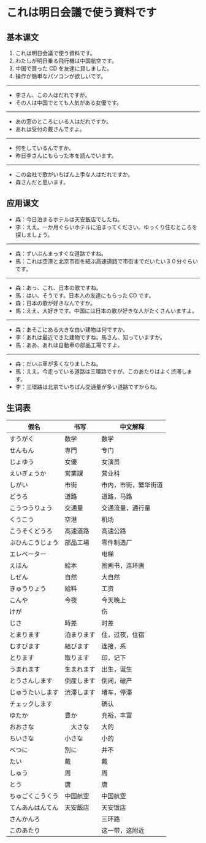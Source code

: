 # これは明日会議で使う資料です

## 基本课文

1. これは明日会議で使う資料です。
2. わたしが明日乗る飛行機は中国航空です。
3. 中国で買った CD を友達に貸しました。
4. 操作が簡単なパソコンが欲しいです。

---

- 李さん、この人はだれですが。
- その人は中国でとても人気がある女優です。

---

- あの窓のところにいる人はだれですか。
- あれは受付の戴さんですよ。

---

- 何をしているんですか。
- 昨日李さんにもらった本を読んでいます。

---

- この会社で歌がいちばん上手な人はだれですか。
- 森さんだと思います。

## 应用课文

- 森：今日泊まるホテルは天安飯店でしたね。
- 李：ええ。一か月ぐらいホテルに泊まってください。ゆっくり住むところを探しましょう。

---

- 森：ずいぶんまっすぐな道路ですね。
- 馬：これは空港と北京市街を結ぶ高速道路で市街までだいたい３０分ぐらいです。

---

- 森：あっ、これ、日本の歌ですね。
- 馬：はい、そうです。日本人の友達にもらった CD です。
- 森：日本の歌が好きなんですか。
- 馬：ええ、大好きです。中国には日本の歌が好きな人がたくさんいますよ。

---

- 森：あそこにある大きな白い建物は何ですか。
- 李：あれは最近できた建物ですね。馬さん、知っていますか。
- 馬：ああ、あれは自動車の部品工場ですよ。

---

- 森：だいぶ車が多くなりましたね。
- 馬：ええ。今走っている道路は三環路ですが、このあたりはよく渋滞します。
- 李：三環路は北京でいちばん交通量が多い道路ですからね。

## 生词表

| 假名             | 书写       | 中文解释             |
| ---------------- | ---------- | -------------------- |
| すうがく         | 数学       | 数学                 |
| せんもん         | 専門       | 专门                 |
| じょゆう         | 女優       | 女演员               |
| えいぎょうか     | 営業課     | 营业科               |
| しがい           | 市街       | 市内，市街，繁华街道 |
| どうろ           | 道路       | 道路，马路           |
| こうつうりょう   | 交通量     | 交通流量，通行量     |
| くうこう         | 空港       | 机场                 |
| こうそくどうろ   | 高速道路   | 高速公路             |
| ぶひんこうじょう | 部品工場   | 零件制造厂           |
| エレベーター     |            | 电梯                 |
| えほん           | 絵本       | 图画书，连环画       |
| しぜん           | 自然       | 大自然               |
| きゅうりょう     | 給料       | 工资                 |
| こんや           | 今夜       | 今天晚上             |
| けが             |            | 伤                   |
| じさ             | 時差       | 时差                 |
| とまります       | 泊まります | 住，过夜，住宿       |
| むすびます       | 結びます   | 连接，系             |
| とります         | 取ります   | 印，记下             |
| うまれます       | 生まれます | 出生，诞生           |
| とうさんします   | 倒産します | 倒闭，破产           |
| じゅうたいします | 渋滞します | 堵车，停滞           |
| チェックします   |            | 确认                 |
| ゆたか           | 豊か       | 充裕，丰富           |
| おおさな         | 　大さな   | 大的                 |
| ちいさな         | 小さな     | 小的                 |
| べつに           | 別に       | 并不                 |
| たい             | 戴         | 戴                   |
| しゅう           | 周         | 周                   |
| とう             | 唐         | 唐                   |
| ちゅごくこうくう | 中国航空   | 中国航空             |
| てんあんはんてん | 天安飯店   | 天安饭店             |
| さんかんろ       |            | 三环路               |
| このあたり       |            | 这一带，这附近       |
